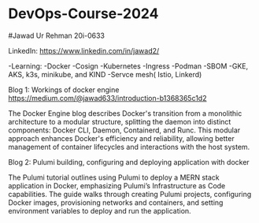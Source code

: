 # DevOps-Course-2024

#Jawad Ur Rehman  20i-0633

LinkedIn: https://www.linkedin.com/in/jawad2/

-Learning:
-Docker
-Cosign
-Kubernetes
-Ingress
-Podman
-SBOM
-GKE, AKS, k3s, minikube, and KIND
-Servce mesh( Istio, Linkerd)

Blog 1: Workings of docker engine https://medium.com/@jawad633/introduction-b1368365c1d2

The Docker Engine blog describes Docker's transition from a 
monolithic architecture to a modular structure, splitting the 
daemon into distinct components: Docker CLI, Daemon, Containerd, and Runc. This modular approach 
enhances Docker's efficiency and reliability, allowing better management of container lifecycles and
interactions with the host system.



Blog 2: Pulumi building, configuring and deploying application with docker

The Pulumi tutorial outlines using Pulumi to deploy a MERN stack application in Docker,
 emphasizing Pulumi’s Infrastructure as Code capabilities. The guide walks through 
 creating Pulumi projects, configuring Docker images, provisioning networks and
  containers, and setting environment variables to deploy and run the application.


